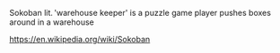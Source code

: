  
Sokoban lit. 'warehouse keeper' is a puzzle game player pushes boxes around in a warehouse


https://en.wikipedia.org/wiki/Sokoban

